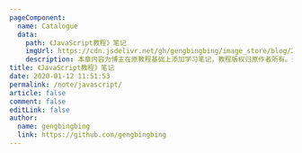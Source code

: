 ```yaml
---
pageComponent:
  name: Catalogue
  data:
    path: 《JavaScript教程》笔记
    imgUrl: https://cdn.jsdelivr.net/gh/gengbingbing/image_store/blog/20200112120340.png
    description: 本章内容为博主在原教程基础上添加学习笔记，教程版权归原作者所有。来源：<a href='https://wangdoc.com/javascript/' target='_blank'>JavaScript教程</a>
title: 《JavaScript教程》笔记
date: 2020-01-12 11:51:53
permalink: /note/javascript/
article: false
comment: false
editLink: false
author:
  name: gengbingbing
  link: https://github.com/gengbingbing
---
```

